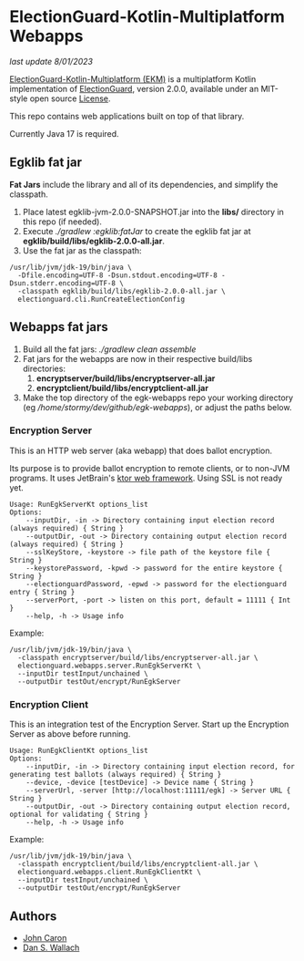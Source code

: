 # ElectionGuard-Kotlin-Multiplatform Webapps

_last update 8/01/2023_

[ElectionGuard-Kotlin-Multiplatform (EKM)](https://github.com/danwallach/electionguard-kotlin-multiplatform) 
is a multiplatform Kotlin implementation of 
[ElectionGuard](https://github.com/microsoft/electionguard), version 2.0.0, available under an MIT-style open source 
[License](LICENSE). 

This repo contains web applications built on top of that library.

Currently Java 17 is required.

## Egklib fat jar

**Fat Jars** include the library and all of its dependencies, and simplify the classpath.

1. Place latest egklib-jvm-2.0.0-SNAPSHOT.jar into the **libs/** directory in this repo (if needed).
2. Execute _./gradlew :egklib:fatJar_ to create the egklib fat jar at **egklib/build/libs/egklib-2.0.0-all.jar**.
3. Use the fat jar as the classpath:
````
/usr/lib/jvm/jdk-19/bin/java \
  -Dfile.encoding=UTF-8 -Dsun.stdout.encoding=UTF-8 -Dsun.stderr.encoding=UTF-8 \
  -classpath egklib/build/libs/egklib-2.0.0-all.jar \
  electionguard.cli.RunCreateElectionConfig
````

## Webapps fat jars

1. Build all the fat jars: _./gradlew clean assemble_
2. Fat jars for the webapps are now in their respective build/libs directories:
   1. **encryptserver/build/libs/encryptserver-all.jar**
   2. **encryptclient/build/libs/encryptclient-all.jar**
3. Make the top directory of the egk-webapps repo your working directory (eg _/home/stormy/dev/github/egk-webapps_), 
   or adjust the paths below.

### Encryption Server

This is an HTTP web server (aka webapp) that does ballot encryption. 

Its purpose is to provide ballot encryption to remote clients, or to non-JVM programs.
It uses JetBrain's [ktor web framework](https://ktor.io/).
Using SSL is not ready yet.

````
Usage: RunEgkServerKt options_list
Options: 
    --inputDir, -in -> Directory containing input election record (always required) { String }
    --outputDir, -out -> Directory containing output election record (always required) { String }
    --sslKeyStore, -keystore -> file path of the keystore file { String }
    --keystorePassword, -kpwd -> password for the entire keystore { String }
    --electionguardPassword, -epwd -> password for the electionguard entry { String }
    --serverPort, -port -> listen on this port, default = 11111 { Int }
    --help, -h -> Usage info 
````

Example:

````
/usr/lib/jvm/jdk-19/bin/java \
  -classpath encryptserver/build/libs/encryptserver-all.jar \
  electionguard.webapps.server.RunEgkServerKt \
  --inputDir testInput/unchained \
  --outputDir testOut/encrypt/RunEgkServer
````

### Encryption Client

This is an integration test of the Encryption Server. Start up the Encryption Server as above before running.

````
Usage: RunEgkClientKt options_list
Options: 
    --inputDir, -in -> Directory containing input election record, for generating test ballots (always required) { String }
    --device, -device [testDevice] -> Device name { String }
    --serverUrl, -server [http://localhost:11111/egk] -> Server URL { String }
    --outputDir, -out -> Directory containing output election record, optional for validating { String }
    --help, -h -> Usage info 
````

Example:

````
/usr/lib/jvm/jdk-19/bin/java \
  -classpath encryptclient/build/libs/encryptclient-all.jar \
  electionguard.webapps.client.RunEgkClientKt \
  --inputDir testInput/unchained \
  --outputDir testOut/encrypt/RunEgkServer
````

## Authors
- [John Caron](https://github.com/JohnLCaron)
- [Dan S. Wallach](https://www.cs.rice.edu/~dwallach/)